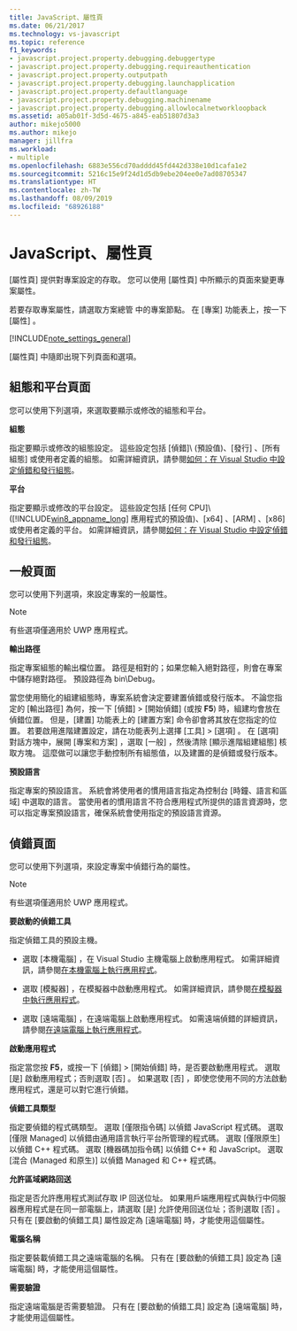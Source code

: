 ```yaml
---
title: JavaScript、屬性頁
ms.date: 06/21/2017
ms.technology: vs-javascript
ms.topic: reference
f1_keywords:
- javascript.project.property.debugging.debuggertype
- javascript.project.property.debugging.requireauthentication
- javascript.project.property.outputpath
- javascript.project.property.debugging.launchapplication
- javascript.project.property.defaultlanguage
- javascript.project.property.debugging.machinename
- javascript.project.property.debugging.allowlocalnetworkloopback
ms.assetid: a05ab01f-3d5d-4675-a845-eab51807d3a3
author: mikejo5000
ms.author: mikejo
manager: jillfra
ms.workload:
- multiple
ms.openlocfilehash: 6883e556cd70adddd45fd442d338e10d1cafa1e2
ms.sourcegitcommit: 5216c15e9f24d1d5db9ebe204ee0e7ad08705347
ms.translationtype: HT
ms.contentlocale: zh-TW
ms.lasthandoff: 08/09/2019
ms.locfileid: "68926188"
---
```

# <a name="property-pages-javascript"></a>JavaScript、屬性頁

[屬性頁]  提供對專案設定的存取。 您可以使用 [屬性頁]  中所顯示的頁面來變更專案屬性。

若要存取專案屬性，請選取方案總管  中的專案節點。 在 [專案]  功能表上，按一下 [屬性]  。

[!INCLUDE[note_settings_general](../../data-tools/includes/note_settings_general_md.md)]

[屬性頁]  中隨即出現下列頁面和選項。

## <a name="configuration-and-platform-page"></a>組態和平台頁面

您可以使用下列選項，來選取要顯示或修改的組態和平台。

 **組態**

指定要顯示或修改的組態設定。 這些設定包括 [偵錯]\  (預設值)、[發行]  、[所有組態]  或使用者定義的組態。 如需詳細資訊，請參閱[如何：在 Visual Studio 中設定偵錯和發行組態](../../debugger/how-to-set-debug-and-release-configurations.md)。

 **平台**

指定要顯示或修改的平台設定。 這些設定包括 [任何 CPU]\  ([!INCLUDE[win8_appname_long](../../debugger/includes/win8_appname_long_md.md)] 應用程式的預設值)、[x64]  、[ARM]  、[x86]  或使用者定義的平台。 如需詳細資訊，請參閱[如何：在 Visual Studio 中設定偵錯和發行組態](../../debugger/how-to-set-debug-and-release-configurations.md)。

## <a name="general-page"></a>一般頁面

您可以使用下列選項，來設定專案的一般屬性。

> [!NOTE]
> 有些選項僅適用於 UWP 應用程式。

 **輸出路徑**

指定專案組態的輸出檔位置。 路徑是相對的；如果您輸入絕對路徑，則會在專案中儲存絕對路徑。 預設路徑為 bin\Debug。

當您使用簡化的組建組態時，專案系統會決定要建置偵錯或發行版本。 不論您指定的 [輸出路徑]  為何，按一下 [偵錯]   > [開始偵錯]  (或按 **F5**) 時，組建均會放在偵錯位置。 但是，[建置]  功能表上的 [建置方案]  命令卻會將其放在您指定的位置。 若要啟用進階建置設定，請在功能表列上選擇 [工具]   > [選項]  。 在 [選項]  對話方塊中，展開 [專案和方案]  ，選取 [一般]  ，然後清除 [顯示進階組建組態]  核取方塊。 這麼做可以讓您手動控制所有組態值，以及建置的是偵錯或發行版本。

 **預設語言**

指定專案的預設語言。 系統會將使用者的慣用語言指定為控制台 [時鐘、語言和區域]  中選取的語言。 當使用者的慣用語言不符合應用程式所提供的語言資源時，您可以指定專案預設語言，確保系統會使用指定的預設語言資源。

## <a name="debug-page"></a>偵錯頁面

您可以使用下列選項，來設定專案中偵錯行為的屬性。

> [!NOTE]
> 有些選項僅適用於 UWP 應用程式。

 **要啟動的偵錯工具**

指定偵錯工具的預設主機。

- 選取 [本機電腦]  ，在 Visual Studio 主機電腦上啟動應用程式。 如需詳細資訊，請參閱[在本機電腦上執行應用程式](../../debugger/start-a-debugging-session-for-a-store-app-in-visual-studio-vb-csharp-cpp-and-xaml.md)。

- 選取 [模擬器]  ，在模擬器中啟動應用程式。 如需詳細資訊，請參閱[在模擬器中執行應用程式](../../debugger/run-windows-store-apps-in-the-simulator.md)。

- 選取 [遠端電腦]  ，在遠端電腦上啟動應用程式。 如需遠端偵錯的詳細資訊，請參閱[在遠端電腦上執行應用程式](../../debugger/run-windows-store-apps-on-a-remote-machine.md)。

**啟動應用程式**

指定當您按 **F5**，或按一下 [偵錯]   > [開始偵錯]  時，是否要啟動應用程式。 選取 [是]  啟動應用程式；否則選取 [否]  。 如果選取 [否]  ，即使您使用不同的方法啟動應用程式，還是可以對它進行偵錯。

**偵錯工具類型**

指定要偵錯的程式碼類型。 選取 [僅限指令碼]  以偵錯 JavaScript 程式碼。 選取 [僅限 Managed]  以偵錯由通用語言執行平台所管理的程式碼。 選取 [僅限原生]  以偵錯 C++ 程式碼。 選取 [機器碼加指令碼]  以偵錯 C++ 和 JavaScript。 選取 [混合 (Managed 和原生)]  以偵錯 Managed 和 C++ 程式碼。

**允許區域網路回送**

指定是否允許應用程式測試存取 IP 回送位址。 如果用戶端應用程式與執行中伺服器應用程式是在同一部電腦上，請選取 [是]  允許使用回送位址；否則選取 [否]  。 只有在 [要啟動的偵錯工具]  屬性設定為 [遠端電腦]  時，才能使用這個屬性。

**電腦名稱**

指定要裝載偵錯工具之遠端電腦的名稱。 只有在 [要啟動的偵錯工具]  設定為 [遠端電腦]  時，才能使用這個屬性。

**需要驗證**

指定遠端電腦是否需要驗證。 只有在 [要啟動的偵錯工具]  設定為 [遠端電腦]  時，才能使用這個屬性。
